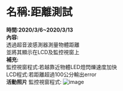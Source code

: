 # **名稱:距離測試**  
**時間:2020/3/6~2020/3/13**  
**內容:**  
透過超音波感測器測量物體距離  
並將其顯示在LCD及監控視窗上  
**補充:**  
監控視窗程式:若越靠近物體LED燈閃爍速度加快  
LCD程式:若距離超過100公分輸出error  
**活動照片**
監控視窗程式:
![image](https://github.com/kenlu250/distence_measure/blob/master/P_20200306_094447.jpg)
